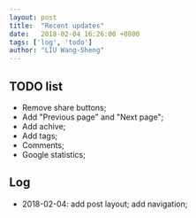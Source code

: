 ```yaml
---
layout: post
title:  "Recent updates"
date:   2018-02-04 16:26:00 +0800
tags: ['log', 'todo']
author: "LIU Wang-Sheng"
---
```


## TODO list
* Remove share buttons;
* Add "Previous page" and "Next page";
* Add achive;
* Add tags;
* Comments;
* Google statistics;

## Log
* 2018-02-04: add post layout; add navigation; 

